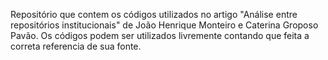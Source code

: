Repositório que contem os códigos utilizados no artigo "Análise entre repositórios institucionais" de João Henrique Monteiro e Caterina Groposo Pavão. 
Os códigos podem ser utilizados livremente contando que feita a correta referencia de sua fonte. 
